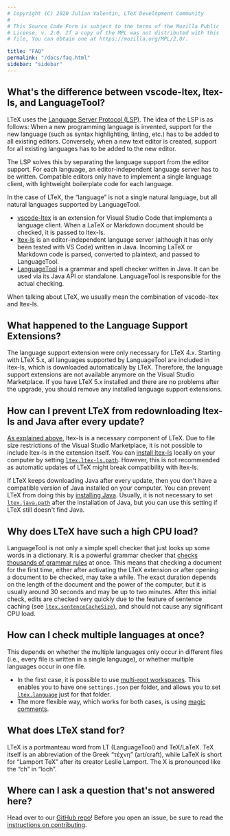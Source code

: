 ```yaml
---
# Copyright (C) 2020 Julian Valentin, LTeX Development Community
#
# This Source Code Form is subject to the terms of the Mozilla Public
# License, v. 2.0. If a copy of the MPL was not distributed with this
# file, You can obtain one at https://mozilla.org/MPL/2.0/.

title: "FAQ"
permalink: "/docs/faq.html"
sidebar: "sidebar"
---
```


## What's the difference between vscode-ltex, ltex-ls, and LanguageTool?

LTeX uses the [Language Server Protocol (LSP)](https://microsoft.github.io/language-server-protocol/). The idea of the LSP is as follows: When a new programming language is invented, support for the new language (such as syntax highlighting, linting, etc.) has to be added to all existing editors. Conversely, when a new text editor is created, support for all existing languages has to be added to the new editor.

The LSP solves this by separating the language support from the editor support. For each language, an editor-independent language server has to be written. Compatible editors only have to implement a single language client, with lightweight boilerplate code for each language.

In the case of LTeX, the “language” is not a single natural language, but all natural languages supported by LanguageTool.

- [vscode-ltex](https://github.com/valentjn/vscode-ltex) is an extension for Visual Studio Code that implements a language client. When a LaTeX or Markdown document should be checked, it is passed to ltex-ls.
- [ltex-ls](https://github.com/valentjn/ltex-ls) is an editor-independent language server (although it has only been tested with VS Code) written in Java. Incoming LaTeX or Markdown code is parsed, converted to plaintext, and passed to LanguageTool.
- [LanguageTool](https://github.com/languagetool-org/languagetool) is a grammar and spell checker written in Java. It can be used via its Java API or standalone. LanguageTool is responsible for the actual checking.

When talking about LTeX, we usually mean the combination of vscode-ltex and ltex-ls.

## What happened to the Language Support Extensions?

The language support extension were only necessary for LTeX 4.x. Starting with LTeX 5.x, all languages supported by LanguageTool are included in ltex-ls, which is downloaded automatically by LTeX. Therefore, the language support extensions are not available anymore on the Visual Studio Marketplace. If you have LTeX 5.x installed and there are no problems after the upgrade, you should remove any installed language support extensions.

## How can I prevent LTeX from redownloading ltex-ls and Java after every update?

[As explained above](faq.html#whats-the-difference-between-vscode-ltex-ltex-ls-and-languagetool), ltex-ls is a necessary component of LTeX. Due to file size restrictions of the Visual Studio Marketplace, it is not possible to include ltex-ls in the extension itself. You can [install ltex-ls](installation-how-to-use.html#second-alternative-download-ltex-lsjava-manually) locally on your computer by setting [`ltex.ltex-ls.path`](settings.html#ltexltex-lspath). However, this is not recommended as automatic updates of LTeX might break compatibility with ltex-ls.

If LTeX keeps downloading Java after every update, then you don't have a compatible version of Java installed on your computer. You can prevent LTeX from doing this by [installing Java](installation-how-to-use.html#second-alternative-download-ltex-lsjava-manually). Usually, it is not necessary to set [`ltex.java.path`](settings.html#ltexjavapath) after the installation of Java, but you can use this setting if LTeX still doesn't find Java.

## Why does LTeX have such a high CPU load?

LanguageTool is not only a simple spell checker that just looks up some words in a dictionary. It is a powerful grammar checker that [checks thousands of grammar rules](https://community.languagetool.org/rule/list?lang=en) at once. This means that checking a document for the first time, either after activating the LTeX extension or after opening a document to be checked, may take a while. The exact duration depends on the length of the document and the power of the computer, but it is usually around 30 seconds and may be up to two minutes. After this initial check, edits are checked very quickly due to the feature of sentence caching (see [`ltex.sentenceCacheSize`](settings.html#ltexsentencecachesize)), and should not cause any significant CPU load.

## How can I check multiple languages at once?

This depends on whether the multiple languages only occur in different files (i.e., every file is written in a single language), or whether multiple languages occur in one file.

- In the first case, it is possible to use [multi-root workspaces](https://code.visualstudio.com/docs/editor/multi-root-workspaces#_settings). This enables you to have one `settings.json` per folder, and allows you to set [`ltex.language`](settings.html#ltexlanguage) just for that folder.
- The more flexible way, which works for both cases, is using [magic comments](advanced-features.html#magic-comments).

## What does LTeX stand for?

LTeX is a portmanteau word from LT (LanguageTool) and TeX/LaTeX. TeX itself is an abbreviation of the Greek “τέχνη” (art/craft), while LaTeX is short for “Lamport TeX” after its creator Leslie Lamport. The X is pronounced like the “ch” in “loch”.

## Where can I ask a question that's not answered here?

Head over to our [GitHub repo](https://github.com/valentjn/vscode-ltex)! Before you open an issue, be sure to read the [instructions on contributing](contributing-code-issues.html).

